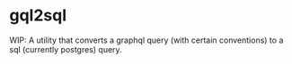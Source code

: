 # gql2sql
WIP: A utility that converts a graphql query (with certain conventions) to a sql (currently postgres) query.
